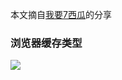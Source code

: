 <p>本文摘自<a href="https://www.zhihu.com/people/xigua_7/answers">我要7西瓜</a>的分享</p>
<h3>浏览器缓存类型</h3>
<img src="../img/1.png"/>
<p></p>
<p></p>
<h3></h3>
<p></p>
<p></p>